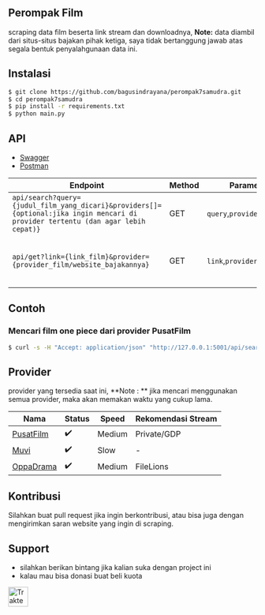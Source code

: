## Perompak Film
scraping data film beserta link stream dan downloadnya, **Note:** data diambil dari situs-situs bajakan pihak ketiga, saya tidak bertanggung jawab atas segala bentuk penyalahgunaan data ini.

## Instalasi
```bash
$ git clone https://github.com/bagusindrayana/perompak7samudra.git
$ cd perompak7samudra
$ pip install -r requirements.txt
$ python main.py
```

## API
- [Swagger](https://app.swaggerhub.com/apis-docs/bagusindrayana/perompak7samudra/1.0.0)
- [Postman](https://documenter.getpostman.com/view/7785980/2s9Y5cug6A)



Endpoint | Method | Parameter | Keterangan
--- | --- | --- | ---
`api/search?query={judul_film_yang_dicari}&providers[]={optional:jika ingin mencari di provider tertentu (dan agar lebih cepat)}` | GET | `query`,`providers[]`,`page` | Mencari data film berdasarkan judul
`api/get?link={link_film}&provider={provider_film/website_bajakannya}` | GET | `link`,`provider` | Menampilkan title, link stream dan link download


## Contoh
### Mencari film one piece dari provider PusatFilm
```bash
$ curl -s -H "Accept: application/json" "http://127.0.0.1:5001/api/search?query=one%20piece&providers[]=PusatFilm"
```

## Provider
provider yang tersedia saat ini, **Note : ** jika mencari menggunakan semua provider, maka akan memakan waktu yang cukup lama.

Nama | Status | Speed | Rekomendasi Stream
--- | --- | --- | ---
[PusatFilm](https://51.79.193.133) | ✔️ | Medium | Private/GDP
[Muvi](http://128.199.130.38) | ✔️ | Slow | -
[OppaDrama](http://185.217.95.34) | ✔️ | Medium | FileLions

## Kontribusi
Silahkan buat pull request jika ingin berkontribusi, atau bisa juga dengan mengirimkan saran website yang ingin di scraping.

## Support
- silahkan berikan bintang jika kalian suka dengan project ini
- kalau mau bisa donasi buat beli kuota

<a href="https://trakteer.id/bagood/tip" target="_blank"><img id="wse-buttons-preview" src="https://cdn.trakteer.id/images/embed/trbtn-red-1.png" height="40" style="border:0px;height:40px;" alt="Trakteer Saya"></a>